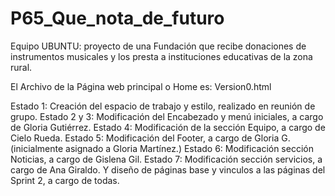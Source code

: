 # P65_Que_nota_de_futuro 
Equipo UBUNTU: proyecto de una Fundación que recibe donaciones de instrumentos musicales y los presta a instituciones educativas de la zona rural.

El Archivo de la Página web principal o Home es: Version0.html

Estado 1: Creación del espacio de trabajo y estilo, realizado en reunión de grupo.
Estado 2 y 3: Modificación del Encabezado y menú iniciales, a cargo de Gloria Gutiérrez.
Estado 4: Modificación de la sección Equipo, a cargo de Cielo Rueda.
Estado 5: Modificación del Footer, a cargo de Gloria G. (inicialmente asignado a Gloria Martínez.)
Estado 6: Modificación sección Noticias, a cargo de Gislena Gil.
Estado 7: Modificación sección servicios, a cargo de Ana Giraldo. Y diseño de páginas base y vinculos a las páginas del Sprint 2, a cargo de todas. 
